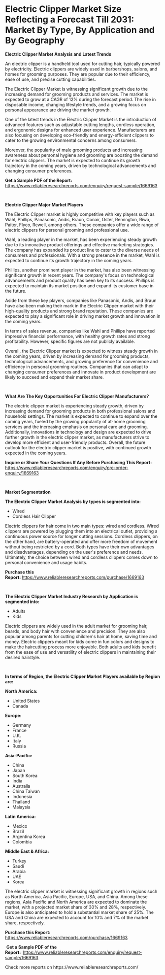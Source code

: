 <p><h1>Electric Clipper Market Size Reflecting a Forecast Till 2031: Market By Type, By Application and By Geography</h1></p><p><strong>Electric Clipper Market Analysis and Latest Trends</strong></p>
<p><p>An electric clipper is a handheld tool used for cutting hair, typically powered by electricity. Electric clippers are widely used in barbershops, salons, and homes for grooming purposes. They are popular due to their efficiency, ease of use, and precise cutting capabilities.</p><p>The Electric Clipper Market is witnessing significant growth due to the increasing demand for grooming products and services. The market is expected to grow at a CAGR of 12% during the forecast period. The rise in disposable income, changing lifestyle trends, and a growing focus on personal appearance are driving the market growth.</p><p>One of the latest trends in the Electric Clipper Market is the introduction of advanced features such as adjustable cutting lengths, cordless operation, and ergonomic designs for enhanced user experience. Manufacturers are also focusing on developing eco-friendly and energy-efficient clippers to cater to the growing environmental concerns among consumers.</p><p>Moreover, the popularity of male grooming products and increasing awareness about personal hygiene and grooming are boosting the demand for electric clippers. The market is expected to continue its growth trajectory in the coming years, driven by technological advancements and changing consumer preferences.</p></p>
<p><strong>Get a Sample PDF of the Report:&nbsp;</strong> <a href="https://www.reliableresearchreports.com/enquiry/request-sample/1669163">https://www.reliableresearchreports.com/enquiry/request-sample/1669163</a></p>
<p>&nbsp;</p>
<p><strong>Electric Clipper Major Market Players</strong></p>
<p><p>The Electric Clipper market is highly competitive with key players such as Wahl, Phillips, Panasonic, Andis, Braun, Conair, Oster, Remington, Riwa, Paiter, Flyco, Rewell, among others. These companies offer a wide range of electric clippers for personal grooming and professional use.</p><p>Wahl, a leading player in the market, has been experiencing steady growth due to its innovative product offerings and effective marketing strategies. The company has expanded its product line to cater to the diverse needs of consumers and professionals. With a strong presence in the market, Wahl is expected to continue its growth trajectory in the coming years.</p><p>Phillips, another prominent player in the market, has also been witnessing significant growth in recent years. The company's focus on technological advancements and product quality has been key to its success. Phillips is expected to maintain its market position and expand its customer base in the future.</p><p>Aside from these key players, companies like Panasonic, Andis, and Braun have also been making their mark in the Electric Clipper market with their high-quality products and strong brand reputation. These companies are expected to play a significant role in driving market growth and innovation in the coming years.</p><p>In terms of sales revenue, companies like Wahl and Phillips have reported impressive financial performance, with healthy growth rates and strong profitability. However, specific figures are not publicly available.</p><p>Overall, the Electric Clipper market is expected to witness steady growth in the coming years, driven by increasing demand for grooming products, technological advancements, and growing preference for convenience and efficiency in personal grooming routines. Companies that can adapt to changing consumer preferences and innovate in product development are likely to succeed and expand their market share.</p></p>
<p>&nbsp;</p>
<p><strong>What Are The Key Opportunities For Electric Clipper Manufacturers?</strong></p>
<p><p>The electric clipper market is experiencing steady growth, driven by increasing demand for grooming products in both professional salons and household settings. The market is expected to continue to expand over the coming years, fueled by the growing popularity of at-home grooming services and the increasing emphasis on personal care and grooming. Additionally, innovations in technology and design are expected to drive further growth in the electric clipper market, as manufacturers strive to develop more efficient and user-friendly products. Overall, the future outlook for the electric clipper market is positive, with continued growth expected in the coming years.</p></p>
<p><strong>Inquire or Share Your Questions If Any Before Purchasing This Report:</strong> <a href="https://www.reliableresearchreports.com/enquiry/pre-order-enquiry/1669163">https://www.reliableresearchreports.com/enquiry/pre-order-enquiry/1669163</a></p>
<p>&nbsp;</p>
<p><strong>Market Segmentation</strong></p>
<p><strong>The Electric Clipper Market Analysis by types is segmented into:</strong></p>
<p><ul><li>Wired</li><li>Cordless Hair Clipper</li></ul></p>
<p><p>Electric clippers for hair come in two main types: wired and cordless. Wired clippers are powered by plugging them into an electrical outlet, providing a continuous power source for longer cutting sessions. Cordless clippers, on the other hand, are battery-operated and offer more freedom of movement without being restricted by a cord. Both types have their own advantages and disadvantages, depending on the user's preference and needs. Ultimately, the choice between wired and cordless clippers comes down to personal convenience and usage habits.</p></p>
<p><strong>Purchase this Report:&nbsp;</strong><a href="https://www.reliableresearchreports.com/purchase/1669163">https://www.reliableresearchreports.com/purchase/1669163</a></p>
<p>&nbsp;</p>
<p><strong>The Electric Clipper Market Industry Research by Application is segmented into:</strong></p>
<p><ul><li>Adults</li><li>Kids</li></ul></p>
<p><p>Electric clippers are widely used in the adult market for grooming hair, beards, and body hair with convenience and precision. They are also popular among parents for cutting children's hair at home, saving time and money. Electric clippers meant for kids come in fun colors and designs to make the haircutting process more enjoyable. Both adults and kids benefit from the ease of use and versatility of electric clippers in maintaining their desired hairstyle.</p></p>
<p>&nbsp;</p>
<p><strong>In terms of Region, the Electric Clipper Market Players available by Region are:</strong></p>
<p>
    <p> <strong> North America: </strong>
        <ul>
            <li>United States</li>
            <li>Canada</li>
        </ul>
        </p> 
    <p> <strong> Europe: </strong>
        <ul>
            <li>Germany</li>
            <li>France</li>
            <li>U.K.</li>
            <li>Italy</li>
            <li>Russia</li>
        </ul>
        </p> 
    <p> <strong> Asia-Pacific: </strong>
        <ul>
            <li>China</li>
            <li>Japan</li>
            <li>South Korea</li>
            <li>India</li>
            <li>Australia</li>
            <li>China Taiwan</li>
            <li>Indonesia</li>
            <li>Thailand</li>
            <li>Malaysia</li>
        </ul>
        </p> 
    <p> <strong> Latin America: </strong>
        <ul>
            <li>Mexico</li>
            <li>Brazil</li>
            <li>Argentina Korea</li>
            <li>Colombia</li>
        </ul>
        </p> 
    <p> <strong> Middle East & Africa: </strong>
        <ul>
            <li>Turkey</li>
            <li>Saudi</li>
            <li>Arabia</li>
            <li>UAE</li>
            <li>Korea</li>
        </ul>
    </p>
    </p>
<p><p>The electric clipper market is witnessing significant growth in regions such as North America, Asia Pacific, Europe, USA, and China. Among these regions, Asia Pacific and North America are expected to dominate the market, with a projected market share of 30% and 28%, respectively. Europe is also anticipated to hold a substantial market share of 25%. The USA and China are expected to account for 10% and 7% of the market share, respectively.</p></p>
<p><strong>Purchase this Report: </strong><a href="https://www.reliableresearchreports.com/purchase/1669163">https://www.reliableresearchreports.com/purchase/1669163</a></p>
<p>&nbsp;<strong>Get a Sample PDF of the Report:&nbsp;&nbsp;</strong><a href="https://www.reliableresearchreports.com/enquiry/request-sample/1669163">https://www.reliableresearchreports.com/enquiry/request-sample/1669163</a></p>
<p><strong></strong></p>
<p>Check more reports on https://www.reliableresearchreports.com/</p>